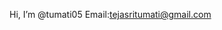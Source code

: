 Hi, I’m @tumati05
Email:tejasritumati@gmail.com

<!---
tumati05/tumati05 is a ✨ special ✨ repository because its `README.md` (this file) appears on your GitHub profile.
You can click the Preview link to take a look at your changes.
--->
